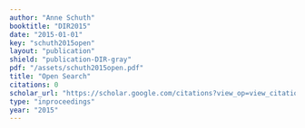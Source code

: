 ```yaml
---
author: "Anne Schuth"
booktitle: "DIR2015"
date: "2015-01-01"
key: "schuth2015open"
layout: "publication"
shield: "publication-DIR-gray"
pdf: "/assets/schuth2015open.pdf"
title: "Open Search"
citations: 0
scholar_url: "https://scholar.google.com/citations?view_op=view_citation&hl=en&user=Y3ahb_wAAAAJ&pagesize=100&citation_for_view=Y3ahb_wAAAAJ:SpbeaW3--B0C"
type: "inproceedings"
year: "2015"
---
```

